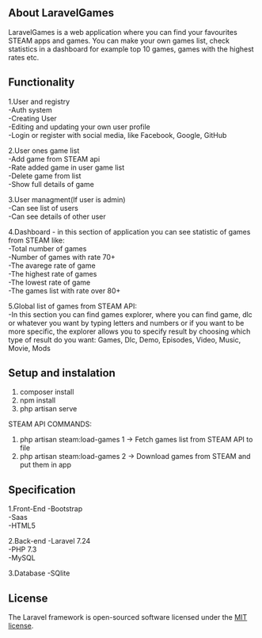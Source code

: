## About LaravelGames

LaravelGames is a web application where you can find your favourites STEAM apps and games. You can make your own games list, check statistics in a dashboard for example top 10 games, games with the highest rates etc.

## Functionality

1.User and registry<br>
-Auth system<br>
-Creating User<br>
-Editing and updating your own user profile<br>
-Login or register with social media, like Facebook, Google, GitHub<br>

2.User ones game list<br>
-Add game from STEAM api<br>
-Rate added game in user game list<br>
-Delete game from list<br>
-Show full details of game<br>

3.User managment(If user is admin)<br>
-Can see list of users<br>
-Can see details of other user<br>

4.Dashboard - in this section of application you can see statistic of games from STEAM like:<br>
-Total number of games<br>
-Number of games with rate 70+<br>
-The avarege rate of game<br>
-The highest rate of games<br>
-The lowest rate of game<br>
-The games list with rate over 80+<br>

5.Global list of games from STEAM API:<br>
-In this section you can find games explorer, where you can find game, dlc or whatever you want by typing letters and numbers or if you want to be more specific, the explorer allows you to specify result by choosing which type of result do you want: Games, Dlc, Demo, Episodes, Video, Music, Movie, Mods


## Setup and instalation
1. composer install<br>
2. npm install<br>
3. php artisan serve<br>


STEAM API COMMANDS:
1. php artisan steam:load-games 1 -> Fetch games list from STEAM API to file<br>
2. php artisan steam:load-games 2 -> Download games from STEAM and put them in app<br>

## Specification

1.Front-End
-Bootstrap<br>
-Saas<br>
-HTML5<br>

2.Back-end
-Laravel 7.24<br>
-PHP 7.3<br>
-MySQL<br>

3.Database
-SQlite<br>


## License

The Laravel framework is open-sourced software licensed under the [MIT license](https://opensource.org/licenses/MIT).
